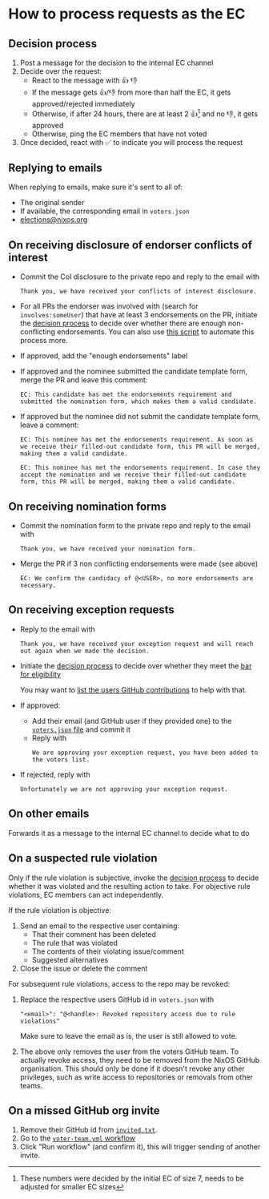 # How to process requests as the EC

## Decision process

1. Post a message for the decision to the internal EC channel
2. Decide over the request:
   - React to the message with :+1: :-1:
   - If the message gets :+1:/:-1: from more than half the EC, it gets approved/rejected immediately
   - Otherwise, if after 24 hours, there are at least 2 :+1:[^1] and no :-1:, it gets approved
   - Otherwise, ping the EC members that have not voted
3. Once decided, react with :white_check_mark: to indicate you will process the request

[^1]: These numbers were decided by the initial EC of size 7, needs to be adjusted for smaller EC sizes

## Replying to emails

When replying to emails, make sure it's sent to all of:
- The original sender
- If available, the corresponding email in `voters.json`
- <elections@nixos.org>

## On receiving disclosure of endorser conflicts of interest

- Commit the CoI disclosure to the private repo and reply to the email with
  ```
  Thank you, we have received your conflicts of interest disclosure.
  ```
- For all PRs the endorser was involved with (search for `involves:someUser`) that have at least 3 endorsements on the PR,
  initiate the [decision process](#decision-process) to decide over whether there are enough non-conflicting endorsements.
  You can also use [this script](./summarise-endorsers.sh) to automate this process more.
- If approved, add the "enough endorsements" label
- If approved and the nominee submitted the candidate template form, merge the PR and leave this comment:
  ```
  EC: This candidate has met the endorsements requirement and submitted the nomination form, which makes them a valid candidate.
  ```
- If approved but the nominee did not submit the candidate template form, leave a comment:
  ```
  EC: This nominee has met the endorsements requirement. As soon as we receive their filled-out candidate form, this PR will be merged, making them a valid candidate.
  ```

  ```
  EC: This nominee has met the endorsements requirement. In case they accept the nomination and we receive their filled-out candidate form, this PR will be merged, making them a valid candidate.
  ```

## On receiving nomination forms

- Commit the nomination form to the private repo and reply to the email with
  ```
  Thank you, we have received your nomination form.
  ```
- Merge the PR if 3 non conflicting endorsements were made (see above)
  ```
  EC: We confirm the candidacy of @<USER>, no more endorsements are necessary.
  ```

## On receiving exception requests

- Reply to the email with
  ```
  Thank you, we have received your exception request and will reach out again when we made the decision.
  ```

- Initiate the [decision process](#decision-process) to decide over whether they meet the [bar for eligibility](../doc/exception-request.md)

  You may want to [list the users GitHub contributions](../doc/check-contributions.md) to help with that.
- If approved:
  - Add their email (and GitHub user if they provided one) to the [`voters.json` file](../voters.json) and commit it
  - Reply with
    ```
    We are approving your exception request, you have been added to the voters list.
    ```
- If rejected, reply with
  ```
  Unfortunately we are not approving your exception request.
  ```

## On other emails

Forwards it as a message to the internal EC channel to decide what to do

## On a suspected rule violation

Only if the rule violation is subjective, invoke the [decision process](#decision-process)
to decide whether it was violated and the resulting action to take.
For objective rule violations, EC members can act independently.

If the rule violation is objective:
1. Send an email to the respective user containing:
   - That their comment has been deleted
   - The rule that was violated
   - The contents of their violating issue/comment
   - Suggested alternatives
1. Close the issue or delete the comment

For subsequent rule violations, access to the repo may be revoked:
1. Replace the respective users GitHub id in `voters.json` with
   ```
   "<email>": "@<handle>: Revoked repository access due to rule violations"
   ```

   Make sure to leave the email as is, the user is still allowed to vote.
1. The above only removes the user from the voters GitHub team.
   To actually revoke access, they need to be removed from the NixOS GitHub organisation.
   This should only be done if it doesn't revoke any other privileges,
   such as write access to repositories or removals from other teams.

## On a missed GitHub org invite

1. Remove their GitHub id from [`invited.txt`](../scripts/invited.txt).
2. Go to the [`voter-team.yml` workflow](https://github.com/NixOS/SC-election-2024/actions/workflows/voter-team.yml)
3. Click "Run workflow" (and confirm it), this will trigger sending of another invite.
